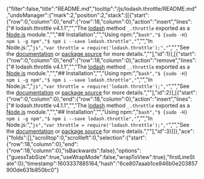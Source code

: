 {"filter":false,"title":"README.md","tooltip":"/js/lodash.throttle/README.md","undoManager":{"mark":2,"position":2,"stack":[[{"start":{"row":0,"column":0},"end":{"row":18,"column":0},"action":"insert","lines":["# lodash.throttle v4.1.1","","The [lodash](https://lodash.com/) method `_.throttle` exported as a [Node.js](https://nodejs.org/) module.","","## Installation","","Using npm:","```bash","$ {sudo -H} npm i -g npm","$ npm i --save lodash.throttle","```","","In Node.js:","```js","var throttle = require('lodash.throttle');","```","","See the [documentation](https://lodash.com/docs#throttle) or [package source](https://github.com/lodash/lodash/blob/4.1.1-npm-packages/lodash.throttle) for more details.",""],"id":1}],[{"start":{"row":0,"column":0},"end":{"row":18,"column":0},"action":"remove","lines":["# lodash.throttle v4.1.1","","The [lodash](https://lodash.com/) method `_.throttle` exported as a [Node.js](https://nodejs.org/) module.","","## Installation","","Using npm:","```bash","$ {sudo -H} npm i -g npm","$ npm i --save lodash.throttle","```","","In Node.js:","```js","var throttle = require('lodash.throttle');","```","","See the [documentation](https://lodash.com/docs#throttle) or [package source](https://github.com/lodash/lodash/blob/4.1.1-npm-packages/lodash.throttle) for more details.",""],"id":2}],[{"start":{"row":0,"column":0},"end":{"row":18,"column":0},"action":"insert","lines":["# lodash.throttle v4.1.1","","The [lodash](https://lodash.com/) method `_.throttle` exported as a [Node.js](https://nodejs.org/) module.","","## Installation","","Using npm:","```bash","$ {sudo -H} npm i -g npm","$ npm i --save lodash.throttle","```","","In Node.js:","```js","var throttle = require('lodash.throttle');","```","","See the [documentation](https://lodash.com/docs#throttle) or [package source](https://github.com/lodash/lodash/blob/4.1.1-npm-packages/lodash.throttle) for more details.",""],"id":3}]]},"ace":{"folds":[],"scrolltop":0,"scrollleft":0,"selection":{"start":{"row":18,"column":0},"end":{"row":18,"column":0},"isBackwards":false},"options":{"guessTabSize":true,"useWrapMode":false,"wrapToView":true},"firstLineState":0},"timestamp":1603337885164,"hash":"6ce807aaab1ce846b0e203857900de631b850bc0"}